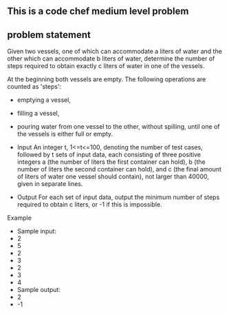 ## This is a code chef medium level problem
**problem statement**
-------------------------------------------
Given two vessels, one of which can accommodate a liters of water and the other which can accommodate b liters of water, determine the number of steps required to obtain exactly c liters of water in one of the vessels.

At the beginning both vessels are empty. The following operations are counted as 'steps':

* emptying a vessel,
* filling a vessel,
* pouring water from one vessel to the other, without spilling, until one of the vessels is either full or empty.

* Input
An integer t, 1<=t<=100, denoting the number of test cases, followed by t sets of input data, each consisting of three positive integers a (the number of liters the first container can hold), b (the number of liters the second container can hold), and c (the final amount of liters of water one vessel should contain), not larger than 40000, given in separate lines.

* Output
For each set of input data, output the minimum number of steps required to obtain c liters, or -1 if this is impossible.

Example
* Sample input:
* 2
* 5
* 2
* 3
* 2
* 3
* 4
* Sample output:
* 2
* -1